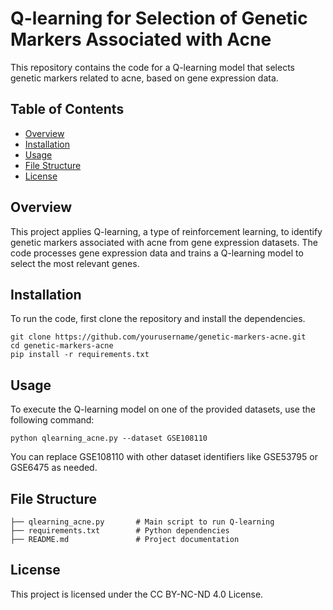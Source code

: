 # Q-learning for Selection of Genetic Markers Associated with Acne

This repository contains the code for a Q-learning model that selects genetic markers related to acne, based on gene expression data.

## Table of Contents
- [Overview](#overview)
- [Installation](#installation)
- [Usage](#usage)
- [File Structure](#file-structure)
- [License](#license)

## Overview
This project applies Q-learning, a type of reinforcement learning, to identify genetic markers associated with acne from gene expression datasets. The code processes gene expression data and trains a Q-learning model to select the most relevant genes.

## Installation
To run the code, first clone the repository and install the dependencies.
```
git clone https://github.com/yourusername/genetic-markers-acne.git
cd genetic-markers-acne
pip install -r requirements.txt
```

## Usage
To execute the Q-learning model on one of the provided datasets, use the following command:
```
python qlearning_acne.py --dataset GSE108110
```
You can replace GSE108110 with other dataset identifiers like GSE53795 or GSE6475 as needed.

## File Structure
```
├── qlearning_acne.py       # Main script to run Q-learning
├── requirements.txt        # Python dependencies
├── README.md               # Project documentation
```

## License
This project is licensed under the CC BY-NC-ND 4.0 License.
